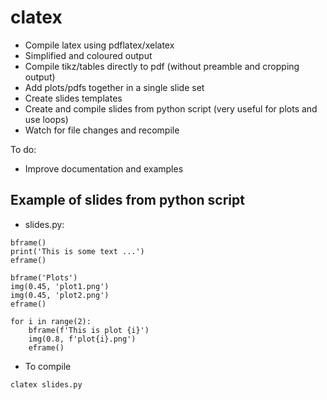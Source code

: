 clatex
======

- Compile latex using pdflatex/xelatex
- Simplified and coloured output
- Compile tikz/tables directly to pdf (without preamble and cropping output)
- Add plots/pdfs together in a single slide set
- Create slides templates
- Create and compile slides from python script (very useful for plots and use loops)
- Watch for file changes and recompile

To do:
- Improve documentation and examples


## Example of slides from python script

* slides.py:
```
bframe()
print('This is some text ...')
eframe()

bframe('Plots')
img(0.45, 'plot1.png')
img(0.45, 'plot2.png')
eframe()

for i in range(2):
    bframe(f'This is plot {i}')
    img(0.8, f'plot{i}.png')
    eframe()
```

* To compile
```
clatex slides.py
```
